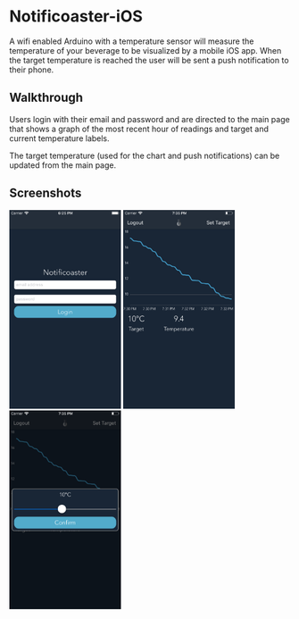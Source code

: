 #  Notificoaster-iOS

A wifi enabled Arduino with a temperature sensor will measure the temperature of your beverage to be visualized by a mobile iOS app. 
When the target temperature is reached the user will be sent a push notification to their phone.

## Walkthrough

Users login with their email and password and are directed to the main page that shows a graph of the most recent hour of readings and target and current temperature labels.

The target temperature (used for the chart and push notifications) can be updated from the main page.

## Screenshots
<img src="Notificoaster/Screenshots/LoginScreen.png?raw=true" alt="drawing" width="200"/>

<img src="Notificoaster/Screenshots/MainApplication.png?raw=true" alt="drawing" width="200"/>

<img src="Notificoaster/Screenshots/UpdateTargetTemperature.png?raw=true" alt="drawing" width="200"/>


